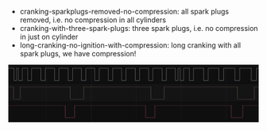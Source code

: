 
* cranking-sparkplugs-removed-no-compression: all spark plugs removed, i.e. no compression in all cylinders
* cranking-with-three-spark-plugs: three spark plugs, i.e. no compression in just on cylinder
* long-cranking-no-ignition-with-compression: long cranking with all spark plugs, we have compression!


![x](sample.png)